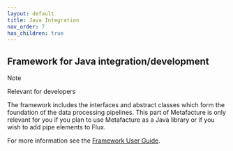 ```yaml
---
layout: default
title: Java Integration
nav_order: 7
has_children: true
---
```


## Framework for Java integration/development

> [!NOTE]
>Relevant for developers

The framework includes the interfaces and abstract classes which form the foundation of the data processing pipelines. This part of Metafacture is only relevant for you if you plan to use Metafacture as a Java library or if you wish to add pipe elements to Flux.

For more information see the [Framework User Guide](/docs/java-integration/Framework-User-Guide.html).
